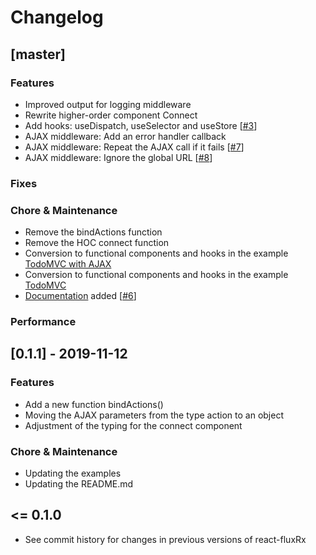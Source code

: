 # Changelog

## [master]

### Features

- Improved output for logging middleware
- Rewrite higher-order component Connect
- Add hooks: useDispatch, useSelector and useStore [[#3](https://github.com/kettil/react-fluxrx/issues/3)]
- AJAX middleware: Add an error handler callback
- AJAX middleware: Repeat the AJAX call if it fails [[#7](https://github.com/kettil/react-fluxrx/issues/7)]
- AJAX middleware: Ignore the global URL [[#8](https://github.com/kettil/react-fluxrx/issues/8)]

### Fixes

### Chore & Maintenance

- Remove the bindActions function
- Remove the HOC connect function
- Conversion to functional components and hooks in the example [TodoMVC with AJAX](./example/todomvc-ajax)
- Conversion to functional components and hooks in the example [TodoMVC](./example/todomvc)
- [Documentation](./documents) added [[#6](https://github.com/kettil/react-fluxrx/issues/6)]

### Performance

## [0.1.1] - 2019-11-12

### Features

- Add a new function bindActions()
- Moving the AJAX parameters from the type action to an object
- Adjustment of the typing for the connect component

### Chore & Maintenance

- Updating the examples
- Updating the README.md

## <= 0.1.0

- See commit history for changes in previous versions of react-fluxRx
